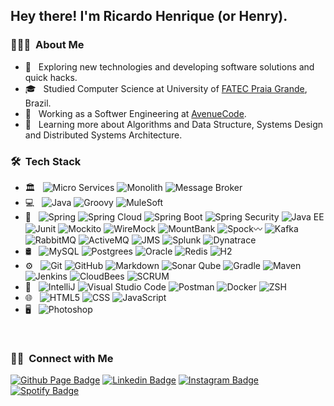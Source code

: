<h2> Hey there! I'm Ricardo Henrique (or Henry).</h2>

<h3> 👨🏻‍💻 &nbsp;About Me </h3>

- 🤔 &nbsp; Exploring new technologies and developing software solutions and quick hacks.
- 🎓 &nbsp; Studied Computer Science at University of [FATEC Praia Grande](https://www.linkedin.com/school/centro-paula-souza---fatec-praia-grande/), Brazil.
- 💼 &nbsp; Working as a Softwer Engineering at [AvenueCode](https://www.linkedin.com/company/avenuecode/).
- 🌱 &nbsp; Learning more about Algorithms and Data Structure, Systems Design and Distributed Systems Architecture.

<h3> 🛠 &nbsp;Tech Stack</h3>

- 🏛️ &nbsp;
  ![Micro Services](https://img.shields.io/badge/-Micro%20Services-333333?style=fla&logoColor=007ACC)
  ![Monolith](https://img.shields.io/badge/-Monolith-333333?style=fla&logoColor=007ACC)
  ![Message Broker](https://img.shields.io/badge/-Message%20Brokers-333333?style=fla&logoColor=007ACC)
- 💻 &nbsp;
  ![Java](https://img.shields.io/badge/-Java-333333?style=flat&logo=Oracle&logoColor=fc172a)
  ![Groovy](https://img.shields.io/badge/-Groovy-333333?style=flat&logo=apachegroovy)
  ![MuleSoft](https://img.shields.io/badge/-Mule%20Soft-333333?style=flat&logo=mulesoft)
 - 🔗 &nbsp;
  ![Spring](https://img.shields.io/badge/-Spring-333333?style=flat&logo=spring)
  ![Spring Cloud](https://img.shields.io/badge/-Spring%20Cloud-333333?style=flat&logo=spring)
  ![Spring Boot](https://img.shields.io/badge/-Spring%20Boot-333333?style=flat&logo=springboot)
  ![Spring Security](https://img.shields.io/badge/-Spring%20Security-333333?style=flat&logo=springsecurity)
  ![Java EE](https://img.shields.io/badge/-Java%20EE-333333?style=flat)
  ![Junit](https://img.shields.io/badge/-JUnit-333333?style=flat&logo=junit5)
  ![Mockito](https://img.shields.io/badge/-Mockito-333333?style=fla&logoColor=007ACC)
  ![WireMock](https://img.shields.io/badge/-Wire%20Mock-333333?style=fla&logoColor=007ACC)
  ![MountBank](https://img.shields.io/badge/-Mount%20Bank-333333?style=fla&logoColor=007ACC)
  ![Spock](https://img.shields.io/badge/-Spock-333333?style=flat&logo=apachegroovy)〰️
  ![Kafka](https://img.shields.io/badge/-Kafka-333333?style=flat&logo=apachekafka)
  ![RabbitMQ](https://img.shields.io/badge/-RabbitMQ-333333?style=flat&logo=rabbitmq)
  ![ActiveMQ](https://img.shields.io/badge/-ActiveMQ-333333?style=flat)
  ![JMS](https://img.shields.io/badge/-JMS-333333?style=flat)
  ![Splunk](https://img.shields.io/badge/-Splunk-333333?style=flat&logo=splunk)
  ![Dynatrace](https://img.shields.io/badge/-Dynatrace-333333?style=flat&logo=dynatrace)
- 🛢 &nbsp;
  ![MySQL](https://img.shields.io/badge/-MySQL-333333?style=flat&logo=mysql)
  ![Postgrees](https://img.shields.io/badge/-Postgrees-333333?style=flat&logo=postgresql)
  ![Oracle](https://img.shields.io/badge/-Oracle-333333?style=flat&logo=oracle&logoColor=ff0015)
  ![Redis](https://img.shields.io/badge/-Redis-333333?style=flat&logo=redis&logoColor=#DC382D)
  ![H2](https://img.shields.io/badge/-H2-333333?style=flat&logoColor=#DC382D)
- ⚙️ &nbsp;
  ![Git](https://img.shields.io/badge/-Git-333333?style=flat&logo=git)
  ![GitHub](https://img.shields.io/badge/-GitHub-333333?style=flat&logo=github)
  ![Markdown](https://img.shields.io/badge/-Markdown-333333?style=flat&logo=markdown)
  ![Sonar Qube](https://img.shields.io/badge/-Sonar%20Qube-333333?style=flat&logo=sonarqube)
  ![Gradle](https://img.shields.io/badge/-Gradle-333333?style=flat&logo=gradle)
  ![Maven](https://img.shields.io/badge/-Apache%20Maven-333333?style=flat&logo=apachemaven)
  ![Jenkins](https://img.shields.io/badge/-Jenkins-333333?style=flat&logo=jenkins)
  ![CloudBees](https://img.shields.io/badge/-Jenkins-333333?style=flat&logo=cloudbees)
  ![SCRUM](https://img.shields.io/badge/-SCRUM-333333?style=flat&logo=scrumalliance)
- 🔧 &nbsp;
  ![IntelliJ](https://img.shields.io/badge/-IntelliJ-333333?style=flat&logo=intellijidea)
  ![Visual Studio Code](https://img.shields.io/badge/-Visual%20Studio%20Code-333333?style=flat&logo=visual-studio-code&logoColor=007ACC)
  ![Postman](https://img.shields.io/badge/-Postman-333333?style=flat&logo=postman)
  ![Docker](https://img.shields.io/badge/-Docker-333333?style=flat&logo=docker)
  ![ZSH](https://img.shields.io/badge/-ZSH-333333?style=flat&logo=gnubash)
- 🌐 &nbsp;
  ![HTML5](https://img.shields.io/badge/-HTML5-333333?style=flat&logo=HTML5)
  ![CSS](https://img.shields.io/badge/-CSS-333333?style=flat&logo=CSS3&logoColor=1572B6)
  ![JavaScript](https://img.shields.io/badge/-JavaScript-333333?style=flat&logo=javascript)
- 🖥 &nbsp;
  ![Photoshop](https://img.shields.io/badge/-Photoshop-333333?style=flat&logo=adobe-photoshop)
<br/>

<h3> 🤝🏻 &nbsp;Connect with Me </h3>

[![Github Page Badge](https://img.shields.io/badge/-Github_Page-000?style=flat-square&logo=Github&logoColor=white&link=https://github.com/rihck)](https://github.com/rihck)
[![Linkedin Badge](https://img.shields.io/badge/-LinkedIn-blue?style=flat-square&logo=Linkedin&logoColor=white&link=https://www.linkedin.com/in/rhenriquedev/?locale=en_US/)](https://www.linkedin.com/in/rhenriquedev/?locale=en_US)
[![Instagram Badge](https://img.shields.io/badge/-Instagram-c039a6?style=flat-square&labelColor=c039a6&logo=instagram&logoColor=white&link=https://instagram.com/rihck)](https://instagram.com/rihck)
[![Spotify Badge](https://img.shields.io/badge/-Spotify-1db954?style=flat-square&labelColor=1db954&logo=spotify&logoColor=white&link=https://open.spotify.com/user/rihkck)](https://open.spotify.com/user/rihkck) <em>

[comment]: <> (Icons used in img Shields: https://simpleicons.org/)
[comment]: <> (Github Emoji Picker: https://github-emoji-picker.rickstaa.dev/)
